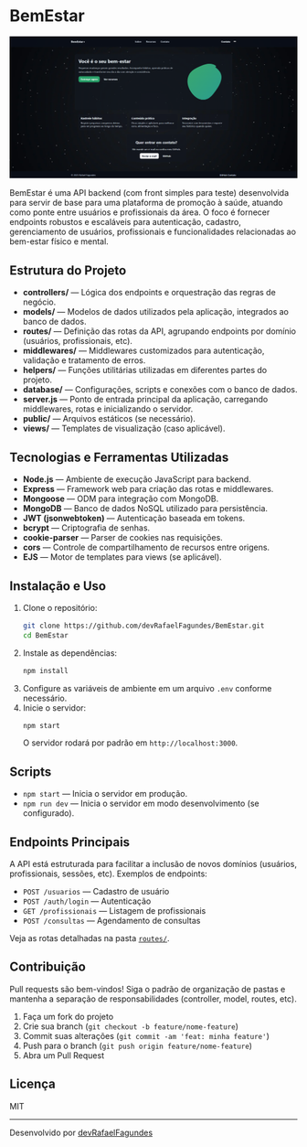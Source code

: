 # BemEstar

![Homepage](./public/img/readmeImages/homepage.png)

BemEstar é uma API backend (com front simples para teste) desenvolvida para servir de base para uma plataforma de promoção à saúde, atuando como ponte entre usuários e profissionais da área. O foco é fornecer endpoints robustos e escaláveis para autenticação, cadastro, gerenciamento de usuários, profissionais e funcionalidades relacionadas ao bem-estar físico e mental.

## Estrutura do Projeto

- **controllers/** — Lógica dos endpoints e orquestração das regras de negócio.
- **models/** — Modelos de dados utilizados pela aplicação, integrados ao banco de dados.
- **routes/** — Definição das rotas da API, agrupando endpoints por domínio (usuários, profissionais, etc).
- **middlewares/** — Middlewares customizados para autenticação, validação e tratamento de erros.
- **helpers/** — Funções utilitárias utilizadas em diferentes partes do projeto.
- **database/** — Configurações, scripts e conexões com o banco de dados.
- **server.js** — Ponto de entrada principal da aplicação, carregando middlewares, rotas e inicializando o servidor.
- **public/** — Arquivos estáticos (se necessário).
- **views/** — Templates de visualização (caso aplicável).

## Tecnologias e Ferramentas Utilizadas

- **Node.js** — Ambiente de execução JavaScript para backend.
- **Express** — Framework web para criação das rotas e middlewares.
- **Mongoose** — ODM para integração com MongoDB.
- **MongoDB** — Banco de dados NoSQL utilizado para persistência.
- **JWT (jsonwebtoken)** — Autenticação baseada em tokens.
- **bcrypt** — Criptografia de senhas.
- **cookie-parser** — Parser de cookies nas requisições.
- **cors** — Controle de compartilhamento de recursos entre origens.
- **EJS** — Motor de templates para views (se aplicável).

## Instalação e Uso

1. Clone o repositório:
   ```bash
   git clone https://github.com/devRafaelFagundes/BemEstar.git
   cd BemEstar
   ```
2. Instale as dependências:
   ```bash
   npm install
   ```
3. Configure as variáveis de ambiente em um arquivo `.env` conforme necessário.
4. Inicie o servidor:
   ```bash
   npm start
   ```
   O servidor rodará por padrão em `http://localhost:3000`.

## Scripts

- `npm start` — Inicia o servidor em produção.
- `npm run dev` — Inicia o servidor em modo desenvolvimento (se configurado).

## Endpoints Principais

A API está estruturada para facilitar a inclusão de novos domínios (usuários, profissionais, sessões, etc). Exemplos de endpoints:

- `POST /usuarios` — Cadastro de usuário
- `POST /auth/login` — Autenticação
- `GET /profissionais` — Listagem de profissionais
- `POST /consultas` — Agendamento de consultas

Veja as rotas detalhadas na pasta [`routes/`](./routes).

## Contribuição

Pull requests são bem-vindos! Siga o padrão de organização de pastas e mantenha a separação de responsabilidades (controller, model, routes, etc).

1. Faça um fork do projeto
2. Crie sua branch (`git checkout -b feature/nome-feature`)
3. Commit suas alterações (`git commit -am 'feat: minha feature'`)
4. Push para o branch (`git push origin feature/nome-feature`)
5. Abra um Pull Request

## Licença

MIT

---
Desenvolvido por [devRafaelFagundes](https://github.com/devRafaelFagundes)

